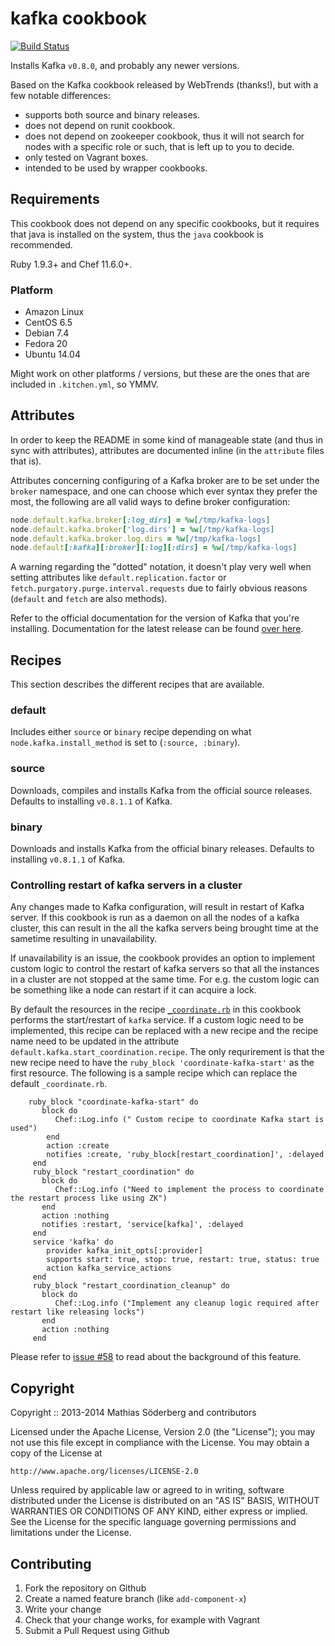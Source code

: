 # kafka cookbook

[![Build Status](https://travis-ci.org/mthssdrbrg/kafka-cookbook.svg?branch=master)](https://travis-ci.org/mthssdrbrg/kafka-cookbook)

Installs Kafka `v0.8.0`, and probably any newer versions.

Based on the Kafka cookbook released by WebTrends (thanks!), but with a few
notable differences:

* supports both source and binary releases.
* does not depend on runit cookbook.
* does not depend on zookeeper cookbook, thus it will not search for nodes with
  a specific role or such, that is left up to you to decide.
* only tested on Vagrant boxes.
* intended to be used by wrapper cookbooks.

## Requirements

This cookbook does not depend on any specific cookbooks, but it requires that
java is installed on the system, thus the `java` cookbook is recommended.

Ruby 1.9.3+ and Chef 11.6.0+.

### Platform

* Amazon Linux
* CentOS 6.5
* Debian 7.4
* Fedora 20
* Ubuntu 14.04

Might work on other platforms / versions, but these are the ones that are
included in `.kitchen.yml`, so YMMV.

## Attributes

In order to keep the README in some kind of manageable state (and thus in sync
with attributes), attributes are documented inline (in the `attribute` files
that is).

Attributes concerning configuring of a Kafka broker are to be set under the
`broker` namespace, and one can choose which ever syntax they prefer the most,
the following are all valid ways to define broker configuration:

```ruby
node.default.kafka.broker[:log_dirs] = %w[/tmp/kafka-logs]
node.default.kafka.broker['log.dirs'] = %w[/tmp/kafka-logs]
node.default.kafka.broker.log.dirs = %w[/tmp/kafka-logs]
node.default[:kafka][:broker][:log][:dirs] = %w[/tmp/kafka-logs]
```

A warning regarding the "dotted" notation, it doesn't play very well when
setting attributes like `default.replication.factor` or
`fetch.purgatory.purge.interval.requests` due to fairly obvious reasons
(`default` and `fetch` are also methods).

Refer to the official documentation for the version of Kafka that you're
installing.
Documentation for the latest release can be found [over here](https://kafka.apache.org/documentation.html#brokerconfigs).

## Recipes

This section describes the different recipes that are available.

### default

Includes either `source` or `binary` recipe depending on what
`node.kafka.install_method` is set to (`:source, :binary`).

### source

Downloads, compiles and installs Kafka from the official source releases.
Defaults to installing `v0.8.1.1` of Kafka.

### binary

Downloads and installs Kafka from the official binary releases.
Defaults to installing `v0.8.1.1` of Kafka.

### Controlling restart of kafka servers in a cluster

Any changes made to Kafka configuration, will result in restart of Kafka server. 
If this cookbook is run as a daemon on all the nodes of a kafka cluster, this can
result in the all the kafka servers being brought time at the sametime resulting
in unavailability. 

If unavailability is an issue, the cookbook provides an option to implement custom
logic to control the restart of kafka servers so that all the instances in a cluster
are not stopped at the same time. For e.g. the custom logic can be something like a node
 can restart if it can acquire a lock.

By default the resources in the recipe [`` _coordinate.rb ``](https://github.com/mthssdrbrg/kafka-cookbook/blob/master/recipes/_coordinate.rb) in this cookbook performs the 
start/restart of `` kafka `` service. If a custom logic need to be implemented, this recipe 
can be replaced with a new recipe and the recipe name need to be updated in the attribute `` default.kafka.start_coordination.recipe ``. 
The only requrirement is that the new recipe need to have the `` ruby_block 'coordinate-kafka-start' `` 
as the first resource. The following is a sample recipe which can replace the default `` _coordinate.rb ``.

```
    ruby_block "coordinate-kafka-start" do
       block do
          Chef::Log.info (" Custom recipe to coordinate Kafka start is used")
        end
        action :create
        notifies :create, 'ruby_block[restart_coordination]', :delayed
     end
     ruby_block "restart_coordination" do
       block do
          Chef::Log.info ("Need to implement the process to coordinate the restart process like using ZK")
       end
       action :nothing
       notifies :restart, 'service[kafka]', :delayed
     end
     service 'kafka' do
        provider kafka_init_opts[:provider]
        supports start: true, stop: true, restart: true, status: true
        action kafka_service_actions
     end
     ruby_block "restart_coordination_cleanup" do
       block do
          Chef::Log.info ("Implement any cleanup logic required after restart like releasing locks")
       end
       action :nothing
     end
```
Please refer to [issue #58](https://github.com/mthssdrbrg/kafka-cookbook/issues/58) to read about the background of this feature.


## Copyright

Copyright :: 2013-2014 Mathias Söderberg and contributors

Licensed under the Apache License, Version 2.0 (the "License");
you may not use this file except in compliance with the License.
You may obtain a copy of the License at

    http://www.apache.org/licenses/LICENSE-2.0

Unless required by applicable law or agreed to in writing, software
distributed under the License is distributed on an "AS IS" BASIS,
WITHOUT WARRANTIES OR CONDITIONS OF ANY KIND, either express or implied.
See the License for the specific language governing permissions and
limitations under the License.

## Contributing

1. Fork the repository on Github
2. Create a named feature branch (like `add-component-x`)
3. Write your change
4. Check that your change works, for example with Vagrant
5. Submit a Pull Request using Github
